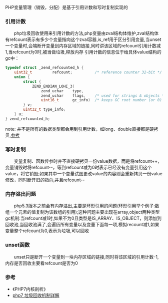 PHP变量管理（销毁，分配）是基于引用计数和写时复制实现的

### 引用计数
&emsp;&emsp;php垃圾回收使用来引用计数的方法,php变量由zval结构体维护,zval结构体有refcount表示有多少个变量指向这个zval容器,is_ref用于区分引用变量,当unset一个变量时,会端断开变量到内存区域的链接,同时讲该区域的refcount引用计数减1,当refcount为0时,被当做垃圾,释放内存
引用计数的信息位于给具体value结构的gc中：
```c
typedef struct _zend_refcounted_h {
    uint32_t         refcount;          /* reference counter 32-bit */
    union {
        struct {
            ZEND_ENDIAN_LOHI_3(
                zend_uchar    type,
                zend_uchar    flags,    /* used for strings & objects */
                uint16_t      gc_info)  /* keeps GC root number (or 0) and color */
        } v;
        uint32_t type_info;
    } u;
} zend_refcounted_h;
```
note: 并不是所有的数据类型都会用到引用计数，如long、double直接都是硬拷贝,[参考](https://www.kancloud.cn/nickbai/php7/363267)

### 写时复制
&emsp;&emsp;变量复制、函数传参时并不直接硬拷贝一份value数据，而是将refcount++，变量销毁时将refcount--，等到refcount减为0时表示已经没有变量引用这个value，将它销毁;如果其中一个变量试图更改value的内容则会重新拷贝一份value修改，同时断开旧的指向,并且refcount--

### 内存溢出问题
&emsp;&emsp;php5.3版本之前会有内存溢出,主要是环形引用的问题(环形引用举个例子:数组一个元素的值复制为该数组的引用);这种问题主要出现在array,object两种类型  
gc机制:当refcount减1时,如果不为0且类型是IS_ARRAY、IS_OBJECT，则添加到回收池,当回收池满了,会遍历所有变量以及变量下面每一项,模拟recount减1,如果变量整个refcount为0,表示为垃圾,可以回收

### unset函数
&emsp;&emsp;unset只是断开一个变量到一块内存区域的链接,同时将该区域的引用计数-1,内存是否回收主要看refcount是否为0

### 参考
- 《PHP7内核剖析》
- [php7 垃圾回收机制详解](https://segmentfault.com/a/1190000016240169)

